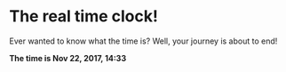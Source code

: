 # The real time clock!

Ever wanted to know what the time is? Well, your journey is about to end!

**The time is Nov 22, 2017, 14:33**